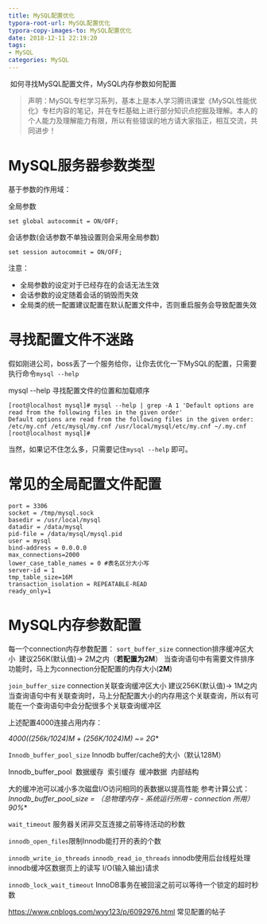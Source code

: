 ```yaml
---
title: MySQL配置优化
typora-root-url: MySQL配置优化
typora-copy-images-to: MySQL配置优化
date: 2018-12-11 22:19:20
tags: 
- MySQL
categories: MySQL
---
```


​	如何寻找MySQL配置文件，MySQL内存参数如何配置

<!-- more -->

> 声明：MySQL专栏学习系列，基本上是本人学习腾讯课堂《MySQL性能优化》专栏内容的笔记，并在专栏基础上进行部分知识点挖掘及理解。本人的个人能力及理解能力有限，所以有些错误的地方请大家指正，相互交流，共同进步！

# MySQL服务器参数类型

基于参数的作用域：

全局参数

```mysql
set global autocommit = ON/OFF;
```

会话参数(会话参数不单独设置则会采用全局参数)

```mysql
set session autocommit = ON/OFF;
```


注意：

- 全局参数的设定对于已经存在的会话无法生效
- 会话参数的设定随着会话的销毁而失效
- 全局类的统一配置建议配置在默认配置文件中，否则重启服务会导致配置失效

# 寻找配置文件不迷路

假如刚进公司，boss丢了一个服务给你，让你去优化一下MySQL的配置，只需要执行命令`mysql --help`

mysql --help 寻找配置文件的位置和加载顺序

```mysql
[root@localhost mysql]# mysql --help | grep -A 1 'Default options are read from the following files in the given order'
Default options are read from the following files in the given order:
/etc/my.cnf /etc/mysql/my.cnf /usr/local/mysql/etc/my.cnf ~/.my.cnf 
[root@localhost mysql]# 
```

当然，如果记不住怎么多，只需要记住`mysql --help` 即可。

# 常见的全局配置文件配置

```mysql
port = 3306
socket = /tmp/mysql.sock
basedir = /usr/local/mysql
datadir = /data/mysql
pid-file = /data/mysql/mysql.pid
user = mysql
bind-address = 0.0.0.0
max_connections=2000
lower_case_table_names = 0 #表名区分大小写
server-id = 1
tmp_table_size=16M
transaction_isolation = REPEATABLE-READ
ready_only=1
```

# MySQL内存参数配置

每一个connection内存参数配置：
`sort_buffer_size` connection排序缓冲区大小
​	建议256K(默认值)-> 2M之内（**若配置为2M**）
​	当查询语句中有需要文件排序功能时，马上为connection分配配置的内存大小(**2M**)

`join_buffer_size` connection关联查询缓冲区大小
​	建议256K(默认值)-> 1M之内
​	当查询语句中有关联查询时，马上分配配置大小的内存用这个关联查询，所以有可能在一个查询语句中会分配很多个关联查询缓冲区

上述配置4000连接占用内存：

**4000*((256k/1024)M + (256K/1024)M) ~= 2G**

`Innodb_buffer_pool_size` Innodb buffer/cache的大小（默认128M）

Innodb_buffer_pool
​	数据缓存
​	索引缓存
​	缓冲数据
​	内部结构

大的缓冲池可以减小多次磁盘I/O访问相同的表数据以提高性能
参考计算公式：
**Innodb_buffer_pool_size = （总物理内存 - 系统运行所用 - connection 所用）* 90%**

`wait_timeout` 服务器关闭非交互连接之前等待活动的秒数

`innodb_open_files`限制Innodb能打开的表的个数

`innodb_write_io_threads`
`innodb_read_io_threads`
​	innodb使用后台线程处理innodb缓冲区数据页上的读写 I/O(输入输出)请求

`innodb_lock_wait_timeout`
​	InnoDB事务在被回滚之前可以等待一个锁定的超时秒数

https://www.cnblogs.com/wyy123/p/6092976.html 常见配置的帖子